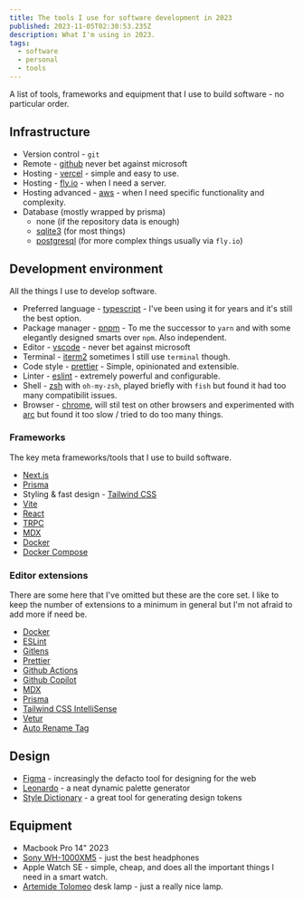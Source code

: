 ```yaml
---
title: The tools I use for software development in 2023
published: 2023-11-05T02:30:53.235Z
description: What I'm using in 2023.
tags:
  - software
  - personal
  - tools
---
```


A list of tools, frameworks and equipment that I use to build software - no
particular order.

## Infrastructure

- Version control - `git`
- Remote - [github](https://github.com/) never bet against microsoft
- Hosting - [vercel](https://vercel.com/) - simple and easy to use.
- Hosting - [fly.io](https://fly.io/) - when I need a server.
- Hosting advanced - [aws](https://aws.amazon.com/) - when I need specific
  functionality and complexity.
- Database (mostly wrapped by prisma)
  - none (if the repository data is enough)
  - [sqlite3](https://www.sqlite.org/index.html) (for most things)
  - [postgresql](https://www.postgresql.org/) (for more complex things usually
    via `fly.io`)

## Development environment

All the things I use to develop software.

- Preferred language - [typescript](https://www.typescriptlang.org/) - I've been
  using it for years and it's still the best option.
- Package manager - [pnpm](https://pnpm.io/) - To me the successor to `yarn` and
  with some elegantly designed smarts over `npm`. Also independent.
- Editor - [vscode](https://code.visualstudio.com/) - never bet against
  microsoft
- Terminal - [iterm2](https://iterm2.com/) sometimes I still use `terminal`
  though.
- Code style - [prettier](https://prettier.io/) - Simple, opinionated and
  extensible.
- Linter - [eslint](https://eslint.org/) - extremely powerful and configurable.
- Shell - [zsh](https://ohmyz.sh/) with `oh-my-zsh`, played briefly with `fish`
  but found it had too many compatibilit issues.
- Browser - [chrome](https://www.google.com/intl/en_au/chrome/), will stil test
  on other browsers and experimented with [arc](https://arc.net/) but found it
  too slow / tried to do too many things.

### Frameworks

The key meta frameworks/tools that I use to build software.

- [Next.js](https://nextjs.org/)
- [Prisma](https://www.prisma.io/)
- Styling & fast design - [Tailwind CSS](https://tailwindcss.com/)
- [Vite](https://vitejs.dev/)
- [React](https://reactjs.org/)
- [TRPC](https://trpc.io/)
- [MDX](https://mdxjs.com/)
- [Docker](https://www.docker.com/)
- [Docker Compose](https://docs.docker.com/compose/)

### Editor extensions

There are some here that I've omitted but these are the core set. I like to keep
the number of extensions to a minimum in general but I'm not afraid to add more
if need be.

- [Docker](https://marketplace.visualstudio.com/items?itemName=ms-azuretools.vscode-docker)
- [ESLint](https://marketplace.visualstudio.com/items?itemName=dbaeumer.vscode-eslint)
- [Gitlens](https://marketplace.visualstudio.com/items?itemName=eamodio.gitlens)
- [Prettier](https://marketplace.visualstudio.com/items?itemName=esbenp.prettier-vscode)
- [Github Actions](https://marketplace.visualstudio.com/items?itemName=cschleiden.vscode-github-actions)
- [Github Copilot](https://marketplace.visualstudio.com/items?itemName=GitHub.copilot)
- [MDX](https://marketplace.visualstudio.com/items?itemName=unifiedjs.vscode-mdx)
- [Prisma](https://marketplace.visualstudio.com/items?itemName=Prisma.prisma)
- [Tailwind CSS IntelliSense](https://marketplace.visualstudio.com/items?itemName=bradlc.vscode-tailwindcss)
- [Vetur](https://marketplace.visualstudio.com/items?itemName=octref.vetur)
- [Auto Rename Tag](https://marketplace.visualstudio.com/items?itemName=formulahendry.auto-rename-tag)

## Design

- [Figma](https://www.figma.com/) - increasingly the defacto tool for designing
  for the web
- [Leonardo](https://leonardocolor.io/) - a neat dynamic palette generator
- [Style Dictionary](https://amzn.github.io/style-dictionary/) - a great tool
  for generating design tokens

## Equipment

- Macbook Pro 14" 2023
- [Sony WH-1000XM5](https://store.sony.com.au/wh-1000xm5-headphones) - just the
  best headphones
- Apple Watch SE - simple, cheap, and does all the important things I need in a
  smart watch.
- [Artemide Tolomeo](https://www.artemide.com/en/subfamily/1849546/tolomeo-table)
  desk lamp - just a really nice lamp.
